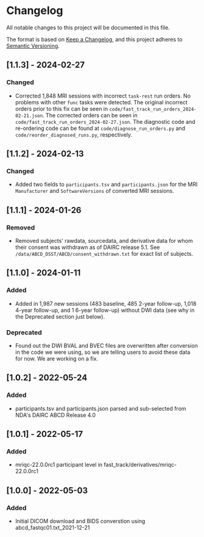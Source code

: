 # Changelog

All notable changes to this project will be documented in this file.

The format is based on [Keep a Changelog](https://keepachangelog.com/en/1.0.0/), and this project adheres to [Semantic Versioning](https://semver.org/spec/v2.0.0.html).

## [1.1.3] - 2024-02-27

### Changed

- Corrected 1,848 MRI sessions with incorrect `task-rest` run orders. No problems with other `func` tasks were detected. The original incorrect orders prior to this fix can be seen in `code/fast_track_run_orders_2024-02-21.json`. The corrected orders can be seen in `code/fast_track_run_orders_2024-02-27.json`. The diagnostic code and re-ordering code can be found at `code/diagnose_run_orders.py` and `code/reorder_diagnosed_runs.py`, respectively.

## [1.1.2] - 2024-02-13

### Changed

- Added two fields to `participants.tsv` and `participants.json` for the MRI `Manufacturer` and `SoftwareVersions` of converted MRI sessions.

## [1.1.1] - 2024-01-26

### Removed

- Removed subjects' rawdata, sourcedata, and derivative data for whom their consent was withdrawn as of DAIRC release 5.1. See `/data/ABCD_DSST/ABCD/consent_withdrawn.txt` for exact list of subjects.

## [1.1.0] - 2024-01-11

### Added

- Added in 1,987 new sessions (483 baseline, 485 2-year follow-up, 1,018 4-year follow-up, and 1 6-year follow-up) without DWI data (see why in the Deprecated section just below).

### Deprecated

- Found out the DWI BVAL and BVEC files are overwritten after conversion in the code we were using, so we are telling users to avoid these data for now. We are working on a fix.

## [1.0.2] - 2022-05-24

### Added

- participants.tsv and participants.json parsed and sub-selected from NDA's DAIRC ABCD Release 4.0

## [1.0.1] - 2022-05-17

### Added

- mriqc-22.0.0rc1 participant level in fast_track/derivatives/mriqc-22.0.0rc1

## [1.0.0] - 2022-05-03

### Added

- Initial DICOM download and BIDS converstion using abcd_fastqc01.txt_2021-12-21
